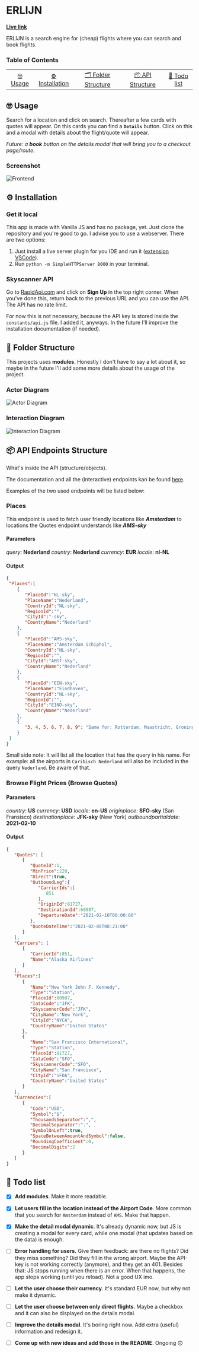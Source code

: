 #  ERLIJN

**[Live link](https://jochemvogel.github.io/web-app-from-scratch-2021/)**

ERLIJN is a search engine for (cheap) flights where you can search and book flights.
  ### Table of Contents
<table>
    <tr>
        <td align="center"><a href="#nerd_face-usage">🤓 Usage<a></td>
        <td align="center"><a href="#gear-installation">⚙️ Installation<a></td>
        <td align="center"><a href="#open_file_folder-folder-structure">🗂 Folder Structure<a></td>
        <td align="center"><a href="#package-api-endpoints-structure">📦 API Structure<a></td>
        <td align="center"><a href="#memo-todo-list">📝 Todo list<a></td>
    </tr> 
</table>


##  :nerd_face: Usage

Search for a location and click on search. Thereafter a few cards with quotes will appear. On this cards you can find a **`Details`** button. Click on this and a modal with details about the flight/quote will appear.

*Future: a **book** button on the details modal that will bring you to a checkout page/route.*

### Screenshot

![Frontend ](https://i.ibb.co/D539yLd/Screenshot-2021-02-08-at-12-02-52.png)

<a href="installation"></a>
##  :gear: Installation

### Get it local
This app is made with Vanilla JS and has no package, yet. Just clone the repository and you're good to go. I advise you to use a webserver. There are two options:

1. Just install a live server plugin for you IDE and run it ([extension VSCode](https://marketplace.visualstudio.com/items?itemName=ritwickdey.LiveServer)).
2. Run `python -m SimpleHTTPServer 8000` in your terminal.

### Skyscanner API

Go to [RapidApi.com](https://rapidapi.com/skyscanner/api/skyscanner-flight-search) and click on **Sign Up** in the top right corner. When you've done this, return back to the previous URL and you can use the API. The API has no rate limit.

For now this is not necessary, because the API key is stored inside the `constants/api.js` file. I added it, anyways. In the future I'll improve the installation documentation (if needed).
 
 ## :open_file_folder: Folder Structure
 
 This projects uses **modules**. Honestly I don't have to say a lot about it, so maybe in the future I'll add some more details about the usage of the project.

 ### Actor Diagram

 ![Actor Diagram](https://github.com/jochemvogel/web-app-from-scratch-2021/blob/master/docs/actor_diagram.jpg)

 ### Interaction Diagram
  ![Interaction Diagram](https://github.com/jochemvogel/web-app-from-scratch-2021/blob/master/docs/interaction_diagram.jpg)

##  :package: API Endpoints Structure


What's inside the API (structure/objects). 

The documentation and all the (interactive) endpoints kan be found [here](https://rapidapi.com/skyscanner/api/skyscanner-flight-search).

Examples of the two used endpoints will be listed below:

### Places
This endpoint is used to fetch user friendly locations like ***Amsterdam*** to locations the Quotes endpoint understands like ***AMS-sky***

#### Parameters
*query*: **Nederland**
*country*: **Nederland**
*currency*: **EUR**
*locale*: **nl-NL**

#### Output

  ```json
{
   "Places":[
      {
         "PlaceId":"NL-sky",
         "PlaceName":"Nederland",
         "CountryId":"NL-sky",
         "RegionId":"",
         "CityId":"-sky",
         "CountryName":"Nederland"
      },
      {
         "PlaceId":"AMS-sky",
         "PlaceName":"Amsterdam Schiphol",
         "CountryId":"NL-sky",
         "RegionId":"",
         "CityId":"AMST-sky",
         "CountryName":"Nederland"
      },
      {
         "PlaceId":"EIN-sky",
         "PlaceName":"Eindhoven",
         "CountryId":"NL-sky",
         "RegionId":"",
         "CityId":"EIND-sky",
         "CountryName":"Nederland"
      },
      {
         "3, 4, 5, 6, 7, 8, 9": "Same for: Rotterdam, Maastricht, Groningen etc."
      }
   ]
}
```

Small side note: It will list all the location that has the query in his name. For example: all the airports in `Caribisch Nederland` will also be included in the query `Nederland`. Be aware of that. 

### Browse Flight Prices (Browse Quotes)

#### Parameters
*country*: **US**
*currency*: **USD**
*locale*: **en-US**
*originplace*: **SFO-sky** (San Fransisco)
*destinationplace*: **JFK-sky** (New York)
*outboundpartialdate*: **2021-02-10**


 #### Output
```json
{
   "Quotes": [
      {
         "QuoteId":1,
         "MinPrice":220,
         "Direct":true,
         "OutboundLeg":{
            "CarrierIds":[
               851
            ],
            "OriginId":81727,
            "DestinationId":60987,
            "DepartureDate":"2021-02-10T00:00:00"
         },
         "QuoteDateTime":"2021-02-08T08:21:00"
      }
   ],
   "Carriers": [
      {
         "CarrierId":851,
         "Name":"Alaska Airlines"
      }
   ],
   "Places":[
      {
         "Name":"New York John F. Kennedy",
         "Type":"Station",
         "PlaceId":60987,
         "IataCode":"JFK",
         "SkyscannerCode":"JFK",
         "CityName":"New York",
         "CityId":"NYCA",
         "CountryName":"United States"
      },
      {
         "Name":"San Francisco International",
         "Type":"Station",
         "PlaceId":81727,
         "IataCode":"SFO",
         "SkyscannerCode":"SFO",
         "CityName":"San Francisco",
         "CityId":"SFOA",
         "CountryName":"United States"
      }
   ],
   "Currencies":[
      { 
         "Code":"USD",
         "Symbol":"$",
         "ThousandsSeparator":",",
         "DecimalSeparator":".",
         "SymbolOnLeft":true,
         "SpaceBetweenAmountAndSymbol":false,
         "RoundingCoefficient":0,
         "DecimalDigits":2
      }
   ]
}
```

##  :memo: Todo list

-  [x]  **Add modules**. Make it more readable.

-  [x]  **Let users fill in the location instead of the Airport Code**. More common that you search for `Amsterdam` instead of `AMS`. Make that happen.

-  [x] **Make the detail modal dynamic**. It's already dynamic now, but JS is creating a modal for every card, while one modal (that updates based on the data) is enough.

-  [ ] **Error handling for users.** Give them feedback: are there no flights? Did they miss something? Did they fill in the wrong airport. Maybe the API-key is not working correctly (anymore), and they get an 401. Besides that: JS stops running when there is an error. When that happens, the app stops working (until you reload). Not a good UX imo.

-  [ ] **Let the user choose their currency**. It's standard EUR now, but why not make it dynamic.

-  [ ] **Let the user choose between only direct flights**. Maybe a checkbox and it can also be displayed on the details modal.

-  [ ] **Improve the details modal**. It's boring right now. Add extra (useful) information and redesign it.

-  [ ] **Come up with new ideas and add those in the README**. Ongoing 🙃
	
